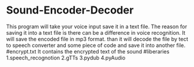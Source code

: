 # Sound-Encoder-Decoder
This program will take your voice input save it in a text file. The reason for saving it into a text file is there can be a difference in voice recognition.  It will save the encoded file in mp3 format. than it will decode the file by tect to speech converter and some piece of code and save it into another file.
#encrypt.txt
It contains the encrypted text of the sound
#liberaries 
1.speech_recognotion
2.gTTs
3.pydub
4.pyAudio


